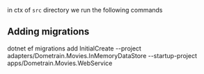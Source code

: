 in ctx of `src` directory we run the following commands

## Adding migrations
dotnet ef migrations add InitialCreate --project adapters/Dometrain.Movies.InMemoryDataStore --startup-project apps/Dometrain.Movies.WebService